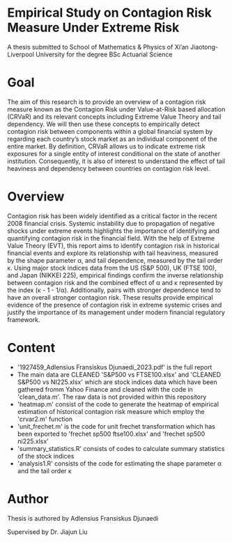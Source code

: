 # Empirical Study on Contagion Risk Measure Under Extreme Risk
A thesis submitted to School of Mathematics & Physics of Xi’an Jiaotong-Liverpool University for the degree BSc Actuarial Science

# Goal
The aim of this research is to provide an overview of a contagion risk measure known as the
Contagion Risk under Value-at-Risk based allocation (CRVaR) and its relevant concepts including
Extreme Value Theory and tail dependency. We will then use these concepts to empirically
detect contagion risk between components within a global financial system by regarding each
country’s stock market as an individual component of the entire market. By definition, CRVaR
allows us to indicate extreme risk exposures for a single entity of interest conditional on the
state of another institution. Consequently, it is also of interest to understand the effect of tail
heaviness and dependency between countries on contagion risk level.

# Overview
Contagion risk has been widely identified as a critical factor in the recent 2008 financial crisis.
Systemic instability due to propagation of negative shocks under extreme events highlights the
importance of identifying and quantifying contagion risk in the financial field. With the help of
Extreme Value Theory (EVT), this report aims to identify contagion risk in historical financial
events and explore its relationship with tail heaviness, measured by the shape parameter α, and
tail dependence, measured by the tail order κ. Using major stock indices data from the US
(S&P 500), UK (FTSE 100), and Japan (NIKKEI 225), empirical findings confirm the inverse
relationship between contagion risk and the combined effect of α and κ represented by the index
(κ - 1 - 1/α). Additionally, pairs with stronger dependence tend to have an overall stronger
contagion risk. These results provide empirical evidence of the presence of contagion risk in
extreme systemic crises and justify the importance of its management under modern financial
regulatory framework.

# Content
* '1927459_Adlensius Fransiskus Djunaedi_2023.pdf' is the full report
* The main data are CLEANED 'S&P500 vs FTSE100.xlsx' and 'CLEANED S&P500 vs NI225.xlsx' which are stock indices data which have been gathered fromm Yahoo Finance and cleaned with the code in 'clean_data.m'.
The raw data is not provided within this repository
* 'heatmap.m' consist of the code to generate the heatmap of empirical estimation of historical contagion risk measure which employ the 'crvar2.m' function
* 'unit_frechet.m' is the code for unit frechet transformation which has been exported to 'frechet sp500 ftse100.xlsx' and 'frechet sp500 ni225.xlsx'
* 'summary_statistics.R' consists of codes to calculate summary statistics of the stock indices
* 'analysis1.R' consists of the code for estimating the shape parameter α and the tail order κ

# Author
Thesis is authored by Adlensius Fransiskus Djunaedi

Supervised by Dr. Jiajun Liu
